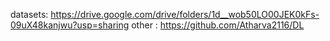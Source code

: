 datasets: https://drive.google.com/drive/folders/1d__wob50LO00JEK0kFs-09uX48kanjwu?usp=sharing
other : https://github.com/Atharva2116/DL

